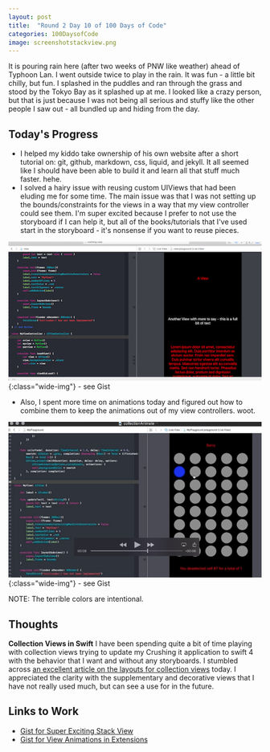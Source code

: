 ```yaml
---
layout: post
title:  "Round 2 Day 10 of 100 Days of Code"
categories: 100DaysofCode
image: screenshotstackview.png
---
```


It is pouring rain here (after two weeks of PNW like weather) ahead of Typhoon Lan. I went outside twice to play in the rain. It was fun - a little bit chilly, but fun. I splashed in the puddles and ran through the grass and stood by the Tokyo Bay as it splashed up at me. I looked like a crazy person, but that is just because I was not being all serious and stuffy like the other people I saw out - all bundled up and hiding from the day. 

## Today's Progress
+ I helped my kiddo take ownership of his own website after a short tutorial on: git, github, markdown, css, liquid, and jekyll. It all seemed like I should have been able to build it and learn all that stuff much faster. hehe. 
+ I solved a hairy issue with reusing custom UIViews that had been eluding me for some time. The main issue was that I was not setting up the bounds/constraints for the views in a way that my view controller could see them. I'm super excited because I prefer to not use the storyboard if I can help it, but all of the books/tutorials that I've used start in the storyboard - it's nonsense if you want to reuse pieces.

![Super Exciting Stack View](/images/screenshotstackview.png){:class="wide-img"} - see Gist 

+ Also, I spent more time on animations today and figured out how to combine them to keep the animations out of my view controllers. woot. 

![View Animations in Extensions](/images/collectionAnimate.png){:class="wide-img"}  - see Gist 

NOTE: The terrible colors are intentional. 

## Thoughts
**Collection Views in Swift** I have been spending quite a bit of time playing with collection views trying to update my Crushing it application to swift 4 with the behavior that I want and without any storyboards. I stumbled across [an excellent article on the layouts for collection views](http://martiancraft.com/blog/2017/05/collection-view-layouts/) today. I appreciated the clarity with the supplementary and decorative views that I have not really used much, but can see a use for in the future. 

## Links to Work
+ [Gist for Super Exciting Stack View](https://gist.github.com/monkeywithacupcake/f8288e47d30dbcc0316cbd0b3dbe7db3)
+ [Gist for View Animations in Extensions](https://gist.github.com/monkeywithacupcake/4fe632c3373b7281359237fb160757af)
